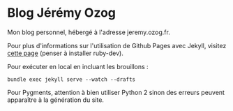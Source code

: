 Blog Jérémy Ozog
==================

Mon blog personnel, hébergé à l'adresse jeremy.ozog.fr.

Pour plus d'informations sur l'utilisation de Github Pages avec Jekyll, visitez [cette page](https://help.github.com/articles/using-jekyll-with-pages) (penser à installer ruby-dev).

Pour exécuter en local en incluant les brouillons :
```
bundle exec jekyll serve --watch --drafts
```

Pour Pygments, attention à bien utiliser Python 2 sinon des erreurs peuvent apparaître à la génération du site.
